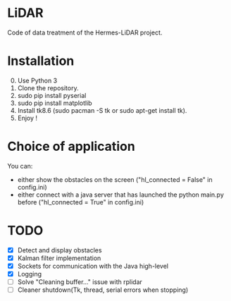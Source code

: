 # LiDAR
Code of data treatment of the Hermes-LiDAR project.

# Installation
0) Use Python 3
1) Clone the repository.
2) sudo pip install pyserial
3) sudo pip install matplotlib
4) Install tk8.6 (sudo pacman -S tk or sudo apt-get install tk).
5) Enjoy !

# Choice of application
You can:
- either show the obstacles on the screen ("hl_connected = False" in config.ini)
- either connect with a java server that has launched the python main.py before ("hl_connected = True" in config.ini)

# TODO
- [x] Detect and display obstacles
- [x] Kalman filter implementation
- [x] Sockets for communication with the Java high-level
- [x] Logging
- [ ] Solve "Cleaning buffer..." issue with rplidar
- [ ] Cleaner shutdown(Tk, thread, serial errors when stopping)
